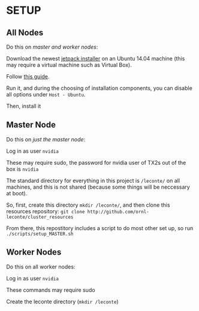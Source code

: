 
# SETUP


## All Nodes

Do this on *master and worker nodes*:

Download the newest [jetpack installer](https://developer.nvidia.com/embedded/jetpack) on an Ubuntu 14.04 machine (this may require a virtual machine such as Virtual Box).

Follow [this guide](https://docs.nvidia.com/jetpack-l4t/2_2/content/developertools/mobile/jetpack/l4t/2.2/jetpack_l4t_install.htm).

Run it, and during the choosing of installation components, you can disable all options under `Host - Ubuntu`.

Then, install it


## Master Node

Do this on *just the master node*:

Log in as user `nvidia`

These may require sudo, the password for nvidia user of TX2s out of the box is `nvidia`

The standard directory for everything in this project is `/leconte/` on all machines, and this is not shared (because some things will be neccessary at boot).


So, first, create this directory `mkdir /leconte/`, and then clone this resources repository: `git clone http://github.com/ornl-leconte/cluster_resources`


From there, this repostitory includes a script to do most other set up, so run `./scripts/setup_MASTER.sh`


## Worker Nodes

Do this on all worker nodes:

Log in as user `nvidia`

These commands may require sudo

Create the leconte directory (`mkdir /leconte`)




